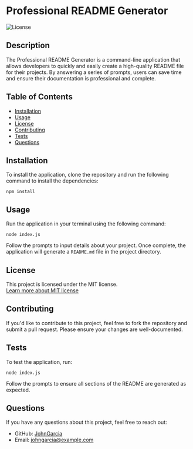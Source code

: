 
# Professional README Generator

![License](https://img.shields.io/badge/License-MIT-blue.svg)

## Description
The Professional README Generator is a command-line application that allows developers to quickly and easily create a high-quality README file for their projects. By answering a series of prompts, users can save time and ensure their documentation is professional and complete.

## Table of Contents
- [Installation](#installation)
- [Usage](#usage)
- [License](#license)
- [Contributing](#contributing)
- [Tests](#tests)
- [Questions](#questions)

## Installation
To install the application, clone the repository and run the following command to install the dependencies:
```
npm install
```

## Usage
Run the application in your terminal using the following command:
```
node index.js
```
Follow the prompts to input details about your project. Once complete, the application will generate a `README.md` file in the project directory.

## License
This project is licensed under the MIT license.  
[Learn more about MIT license](https://choosealicense.com/licenses/mit/)

## Contributing
If you'd like to contribute to this project, feel free to fork the repository and submit a pull request. Please ensure your changes are well-documented.

## Tests
To test the application, run:
```
node index.js
```
Follow the prompts to ensure all sections of the README are generated as expected.

## Questions
If you have any questions about this project, feel free to reach out:
- GitHub: [JohnGarcia](https://github.com/JohnGarcia)
- Email: [johngarcia@example.com](mailto:johngarcia@example.com)
